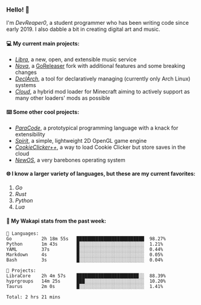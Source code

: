### Hello! 👋

I'm _DevReaper0_, a student programmer who has been writing code since early 2019. I also dabble a bit in creating digital art and music.

#### 💻 My current main projects:

-   _[Libra](https://github.com/LibraMusic)_, a new, open, and extensible music service
-   _[Nova](https://github.com/LibraMusic/Nova)_, a [GoReleaser](https://github.com/goreleaser/goreleaser) fork with additional features and some breaking changes
-   _[DeclArch](https://github.com/DevReaper0/declarch)_, a tool for declaratively managing (currently only Arch Linux) systems
-   _[Cloud](https://github.com/CloudLoaderMC/CloudLoader)_, a hybrid mod loader for Minecraft aiming to actively support as many other loaders' mods as possible

#### ⌨️ Some other cool projects:

-   _[ParaCode](https://github.com/ParaCodeLang/ParaCode)_, a prototypical programming language with a knack for extensibility
-   _[Spirit](https://gitlab.com/DevReaper0/SpiritEngine)_, a simple, lightweight 2D OpenGL game engine
-   _[CookieClicker++](https://github.com/DevReaper0/CookieClickerPlusPlus)_, a way to load Cookie Clicker but store saves in the cloud
-   _[NewOS](https://github.com/DevReaper0/NewOS)_, a very barebones operating system

#### 🌐 I know a larger variety of languages, but these are my current favorites:

1. _Go_
2. _Rust_
3. _Python_
4. _Lua_

#### 📡 My Wakapi stats from the past week:

```text
💾 Languages:
Go           2h 18m 55s   █████████████████████████  98.27%
Python       1m 43s       █░░░░░░░░░░░░░░░░░░░░░░░░  1.21%
YAML         37s          █░░░░░░░░░░░░░░░░░░░░░░░░  0.44%
Markdown     4s           █░░░░░░░░░░░░░░░░░░░░░░░░  0.05%
Bash         3s           █░░░░░░░░░░░░░░░░░░░░░░░░  0.04%

💼 Projects:
LibraCore    2h 4m 57s    ███████████████████████░░  88.39%
hyprgroups   14m 25s      ███░░░░░░░░░░░░░░░░░░░░░░  10.20%
Taurus       2m 0s        █░░░░░░░░░░░░░░░░░░░░░░░░  1.41%

Total: 2 hrs 21 mins
```
